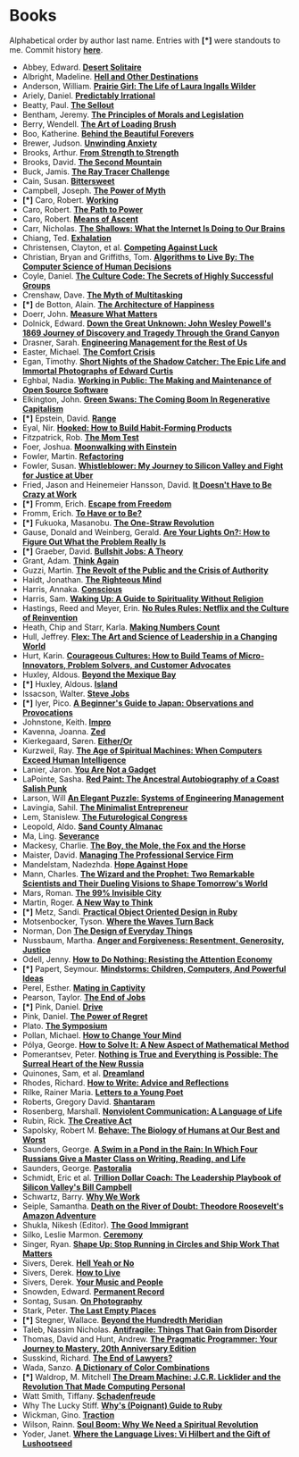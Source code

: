 # Books

Alphabetical order by author last name. Entries with **[*]** were standouts to me. Commit history **[here](https://github.com/jwchristiansen/books/commits/master)**.

- Abbey, Edward. **[Desert Solitaire](https://bit.ly/3ffNVBx)**
- Albright, Madeline. **[Hell and Other Destinations](https://bit.ly/3vrIQQu)**
- Anderson, William. **[Prairie Girl: The Life of Laura Ingalls Wilder](https://bit.ly/39IXbgT)**
- Ariely, Daniel. **[Predictably Irrational](https://bookshop.org/p/books/predictably-irrational-revised-and-expanded-edition-the-hidden-forces-that-shape-our-decisions-dan-ariely/8942152)**
- Beatty, Paul. **[The Sellout](https://bit.ly/2XdfLbf)**
- Bentham, Jeremy. **[The Principles of Morals and Legislation](https://bit.ly/2XdfLbf)**
- Berry, Wendell. **[The Art of Loading Brush](https://bit.ly/310dNMt)**
- Boo, Katherine. **[Behind the Beautiful Forevers](https://bookshop.org/p/books/behind-the-beautiful-forevers-katherine-boo/228825)**
- Brewer, Judson. **[Unwinding Anxiety](https://bookshop.org/books/unwinding-anxiety-new-science-shows-how-to-break-the-cycles-of-worry-and-fear-to-heal-your-mind/9780593330449)**
- Brooks, Arthur. **[From Strength to Strength](https://bookshop.org/p/books/from-strength-to-strength-finding-success-happiness-and-deep-purpose-in-the-second-half-of-life-arthur-c-brooks/16215322?ean=9780593191484)**
- Brooks, David. **[The Second Mountain](https://bit.ly/3ryPtwH)**
- Buck, Jamis. **[The Ray Tracer Challenge](https://bit.ly/3feDLRJ)**
- Cain, Susan. **[Bittersweet](https://bookshop.org/books/bittersweet-how-sorrow-and-longing-make-us-whole-9780593506059/9780451499783)**
- Campbell, Joseph. **[The Power of Myth](https://bookshop.org/books/the-power-of-myth/9780385418867)**
- **[*]** Caro, Robert. **[Working](https://bit.ly/33d7ZSy)**
- Caro, Robert. **[The Path to Power](https://bit.ly/30ahsIu)**
- Caro, Robert. **[Means of Ascent](https://bit.ly/3ikC5rm)**
- Carr, Nicholas. **[The Shallows: What the Internet Is Doing to Our Brains](https://bit.ly/2PVi1zN)**
- Chiang, Ted. **[Exhalation](https://bit.ly/2DeNnhT)**
- Christensen, Clayton, et al. **[Competing Against Luck](https://bit.ly/33b0j36)**
- Christian, Bryan and Griffiths, Tom. **[Algorithms to Live By: The Computer Science of Human Decisions](https://bit.ly/3wVqt5K)**
- Coyle, Daniel. **[The Culture Code: The Secrets of Highly Successful Groups](https://bit.ly/3fSBhMh)**
- Crenshaw, Dave. **[The Myth of Multitasking](https://bit.ly/3KU6WKf)**
- **[*]** de Botton, Alain. **[The Architecture of Happiness](https://www.goodreads.com/book/show/23418.The_Architecture_of_Happiness?ac=1&from_search=true&qid=Su9BjFOXi2&rank=1)**
- Doerr, John. **[Measure What Matters](https://bit.ly/3qMr2is)**
- Dolnick, Edward. **[Down the Great Unknown: John Wesley Powell's 1869 Journey of Discovery and Tragedy Through the Grand Canyon](https://bit.ly/39Hrd4b)**
- Drasner, Sarah. **[Engineering Management for the Rest of Us](https://bookshop.org/p/books/engineering-management-for-the-rest-of-us/18891490?ean=9798986769301)**
- Easter, Michael. **[The Comfort Crisis](https://bit.ly/3jK0Yjd)**
- Egan, Timothy. **[Short Nights of the Shadow Catcher: The Epic Life and Immortal Photographs of Edward Curtis](https://bit.ly/3n9Rb6C)**
- Eghbal, Nadia. **[Working in Public: The Making and Maintenance of Open Source Software](https://bit.ly/2KVSI1z)**
- Elkington, John. **[Green Swans: The Coming Boom In Regenerative Capitalism](https://www.goodreads.com/book/show/52919387-green-swans)**
- **[*]** Epstein, David. **[Range](https://bit.ly/2EqzNbJ)**
- Eyal, Nir. **[Hooked: How to Build Habit-Forming Products](https://bit.ly/35GtT0K)**
- Fitzpatrick, Rob. **[The Mom Test](https://bit.ly/3pNUIYb)**
- Foer, Joshua. **[Moonwalking with Einstein](https://bit.ly/3Enyqp5)**
- Fowler, Martin. **[Refactoring](https://bit.ly/3jVaHSJ)**
- Fowler, Susan. **[Whistleblower: My Journey to Silicon Valley and Fight for Justice at Uber](https://bit.ly/315nGbV)**
- Fried, Jason and Heinemeier Hansson, David. **[It Doesn't Have to Be Crazy at Work](https://bit.ly/2EALyfV)**
- **[*]** Fromm, Erich. **[Escape from Freedom](https://bit.ly/3hPKvXD)**
- Fromm, Erich. **[To Have or to Be?](https://bit.ly/2BOetfy)**
- **[*]** Fukuoka, Masanobu. **[The One-Straw Revolution](https://bit.ly/3jX5d9R)**
- Gause, Donald and Weinberg, Gerald. **[Are Your Lights On?: How to Figure Out What the Problem Really Is](https://www.amazon.com/Are-Your-Lights-Figure-Problem/dp/0932633161)**
- **[*]** Graeber, David. **[Bullshit Jobs: A Theory](https://bit.ly/3xtKmo2)**
- Grant, Adam. **[Think Again](https://bookshop.org/p/books/think-again-the-power-of-knowing-what-you-don-t-know-adam-grant/15174400)**
- Guzzi, Martin. **[The Revolt of the Public and the Crisis of Authority](https://bit.ly/3bvXZq6)**
- Haidt, Jonathan. **[The Righteous Mind](https://bit.ly/2EqB3vt)**
- Harris, Annaka. **[Conscious](https://bit.ly/2PdfYGU)**
- Harris, Sam. **[Waking Up: A Guide to Spirituality Without Religion](https://bit.ly/3oBCDwR)**
- Hastings, Reed and Meyer, Erin. **[No Rules Rules: Netflix and the Culture of Reinvention](https://bookshop.org/p/books/no-rules-rules-netflix-and-the-culture-of-reinvention-erin-meyer/13332186)**
- Heath, Chip and Starr, Karla. **[Making Numbers Count](https://bookshop.org/p/books/making-numbers-count-the-art-and-science-of-communicating-numbers-karla-starr/16246316)**
- Hull, Jeffrey. **[Flex: The Art and Science of Leadership in a Changing World](https://www.goodreads.com/book/show/43229714-flex)**
- Hurt, Karin. **[Courageous Cultures: How to Build Teams of Micro-Innovators, Problem Solvers, and Customer Advocates](https://bookshop.org/p/books/courageous-cultures-david-dye/14287283?ean=9781400219568)**
- Huxley, Aldous. **[Beyond the Mexique Bay](https://www.goodreads.com/book/show/1034230.Beyond_the_Mexique_Bay)**
- **[*]** Huxley, Aldous. **[Island](https://bit.ly/339XZJR)**
- Issacson, Walter. **[Steve Jobs](https://bookshop.org/books/steve-jobs-9781982176860/9781451648539)**
- **[*]** Iyer, Pico. **[A Beginner's Guide to Japan: Observations and Provocations](https://bit.ly/33n4h9h)**
- Johnstone, Keith. **[Impro](https://bit.ly/3h39Ahi)**
- Kavenna, Joanna. **[Zed](https://bit.ly/2Dk3Z7U)**
- Kierkegaard, Søren. **[Either/Or](https://bit.ly/39KuyPY)**
- Kurzweil, Ray. **[The Age of Spiritual Machines: When Computers Exceed Human Intelligence](https://bit.ly/30cpqAG)**
- Lanier, Jaron. **[You Are Not a Gadget](https://bit.ly/338yCbc)**
- LaPointe, Sasha. **[Red Paint: The Ancestral Autobiography of a Coast Salish Punk](https://bookshop.org/books/red-paint-the-ancestral-autobiography-of-a-coast-salish-punk/9781640094147)**
- Larson, Will **[An Elegant Puzzle: Systems of Engineering Management](https://bookshop.org/p/books/an-elegant-puzzle-systems-of-engineering-management-will-larson/18697762?ean=9781732265189)**
- Lavingia, Sahil. **[The Minimalist Entrepreneur](https://bookshop.org/p/books/the-minimalist-entrepreneur-how-great-founders-do-more-with-less-sahil-lavingia/16132371)**
- Lem, Stanislew. **[The Futurological Congress](https://bit.ly/2X9ndnG)**
- Leopold, Aldo. **[Sand County Almanac](https://bit.ly/3jXf4Nd)**
- Ma, Ling. **[Severance](https://bit.ly/37RjwYy)**
- Mackesy, Charlie. **[The Boy, the Mole, the Fox and the Horse](https://bit.ly/2WRxiFk)**
- Maister, David. **[Managing The Professional Service Firm](https://bit.ly/3wZOIks)**
- Mandelstam, Nadezhda. **[Hope Against Hope](https://bit.ly/3EojUNX)**
- Mann, Charles. **[The Wizard and the Prophet: Two Remarkable Scientists and Their Dueling Visions to Shape Tomorrow's World](https://www.goodreads.com/book/show/34959327-the-wizard-and-the-prophet)**
- Mars, Roman. **[The 99% Invisible City](https://99percentinvisible.org/book/)**
- Martin, Roger. **[A New Way to Think](https://www.goodreads.com/book/show/59682890-a-new-way-to-think)**
- **[*]** Metz, Sandi. **[Practical Object Oriented Design in Ruby](https://bit.ly/3aRjaDX)**
- Motsenbocker, Tyson. **[Where the Waves Turn Back](https://www.goodreads.com/book/show/61918868-where-the-waves-turn-back)**
- Norman, Don **[The Design of Everyday Things](https://bookshop.org/p/books/the-design-of-everyday-things-don-norman/12398830?ean=9780465050659)**
- Nussbaum, Martha. **[Anger and Forgiveness: Resentment, Generosity, Justice](https://bit.ly/313Av6A)**
- Odell, Jenny. **[How to Do Nothing: Resisting the Attention Economy](https://bit.ly/39O4gwc)**
- **[*]** Papert, Seymour. **[Mindstorms: Children, Computers, And Powerful Ideas](https://bit.ly/3nOZuVl)**
- Perel, Esther. **[Mating in Captivity](https://bookshop.org/books/mating-in-captivity-unlocking-erotic-intelligence/9780060753641)**
- Pearson, Taylor. **[The End of Jobs](https://bit.ly/2QSjxn6)**
- **[*]** Pink, Daniel. **[Drive](https://bit.ly/2Xb9ZXO)**
- Pink, Daniel. **[The Power of Regret](https://bookshop.org/p/books/the-power-of-regret-how-looking-backward-moves-us-forward-daniel-h-pink/17786219)**
- Plato. **[The Symposium](https://bit.ly/3gcUplO)**
- Pollan, Michael. **[How to Change Your Mind](https://bit.ly/339BjJz)**
- Pólya, George. **[How to Solve It: A New Aspect of Mathematical Method](https://bit.ly/3gyb4kI)**
- Pomerantsev, Peter. **[Nothing is True and Everything is Possible: The Surreal Heart of the New Russia](https://bit.ly/318L7kK)**
- Quinones, Sam, et al. **[Dreamland](https://bit.ly/3hQHvdB)**
- Rhodes, Richard. **[How to Write: Advice and Reflections](https://bit.ly/3u5kRnU)**
- Rilke, Rainer Maria. **[Letters to a Young Poet](https://www.goodreads.com/book/show/46199.Letters_to_a_Young_Poet)**
- Roberts, Gregory David. **[Shantaram](https://bit.ly/2Xd9MDs)**
- Rosenberg, Marshall. **[Nonviolent Communication: A Language of Life](https://www.goodreads.com/book/show/71730.Nonviolent_Communication)**
- Rubin, Rick. **[The Creative Act](https://bookshop.org/p/books/the-creative-act-a-way-of-being-rick-rubin/18543579)**
- Sapolsky, Robert M. **[Behave: The Biology of Humans at Our Best and Worst](https://bit.ly/3m7WQrW)**
- Saunders, George. **[A Swim in a Pond in the Rain: In Which Four Russians Give a Master Class on Writing, Reading, and Life](https://bit.ly/3xDDbtp)**
- Saunders, George. **[Pastoralia](https://bit.ly/3FszBDg)**
- Schmidt, Eric et al. **[Trillion Dollar Coach: The Leadership Playbook of Silicon Valley's Bill Campbell](https://bit.ly/3EpR4go)**
- Schwartz, Barry. **[Why We Work](https://bit.ly/3cCoWud)**
- Seiple, Samantha. **[Death on the River of Doubt: Theodore Roosevelt's Amazon Adventure](https://bit.ly/3xkAnOp)**
- Shukla, Nikesh (Editor). **[The Good Immigrant](https://bit.ly/3oFy31Y)**
- Silko, Leslie Marmon. **[Ceremony](https://www.goodreads.com/book/show/588234.Ceremony)**
- Singer, Ryan. **[Shape Up: Stop Running in Circles and Ship Work That Matters](https://bit.ly/2IBTpfv)**
- Sivers, Derek. **[Hell Yeah or No](https://bit.ly/2BGZcgi)**
- Sivers, Derek. **[How to Live](https://sive.rs/h)**
- Sivers, Derek. **[Your Music and People](https://bit.ly/2TdKzX8)**
- Snowden, Edward. **[Permanent Record](https://bit.ly/2PargvH)**
- Sontag, Susan. **[On Photography](https://bit.ly/30GhkDC)**
- Stark, Peter. **[The Last Empty Places](https://bit.ly/2P8Rkr7)**
- **[*]** Stegner, Wallace. **[Beyond the Hundredth Meridian](https://bit.ly/30eIiyY)**
- Taleb, Nassim Nicholas. **[Antifragile: Things That Gain from Disorder](https://bit.ly/3qB202s)**
- Thomas, David and Hunt, Andrew. **[The Pragmatic Programmer: Your Journey to Mastery, 20th Anniversary Edition](https://bookshop.org/p/books/the-pragmatic-programmer-your-journey-to-mastery-20th-anniversary-edition-andrew-hunt/9408139?ean=9780135957059)**
- Susskind, Richard. **[The End of Lawyers?](https://bit.ly/33b7xEg)**
- Wada, Sanzo. **[A Dictionary of Color Combinations](https://www.goodreads.com/book/show/19976800-a-dictionary-of-color-combinations)**
- **[*]** Waldrop, M. Mitchell **[The Dream Machine: J.C.R. Licklider and the Revolution That Made Computing Personal](https://bit.ly/337TgbC)**
- Watt Smith, Tiffany. **[Schadenfreude](https://bit.ly/3jRFBLI)**
- Why The Lucky Stiff. **[Why's (Poignant) Guide to Ruby](https://bookshop.org/books/why-s-poignant-guide-to-ruby-9781838039509/9781838039509)**
- Wickman, Gino. **[Traction](https://www.goodreads.com/book/show/18886376-traction)**
- Wilson, Rainn. **[Soul Boom: Why We Need a Spiritual Revolution](https://www.goodreads.com/book/show/61918539-soul-boom)**
- Yoder, Janet. **[Where the Language Lives: Vi Hilbert and the Gift of Lushootseed](https://bookshop.org/books/where-the-language-lives-vi-hilbert-and-the-gift-of-lushootseed/9781954854260)**
